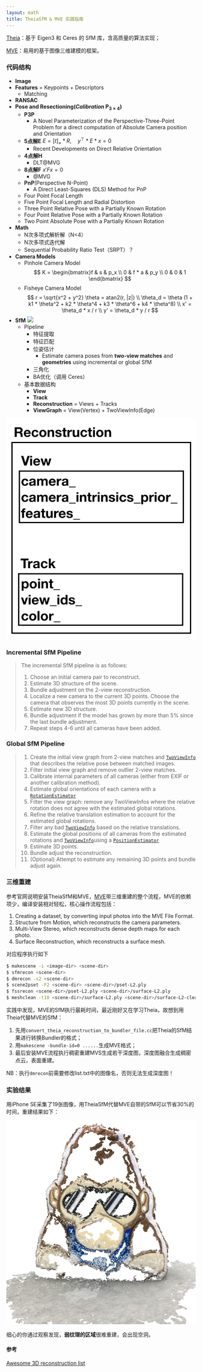 ```yaml
---
layout: math
title: TheiaSfM & MVE 实践指南
---
```


[Theia](http://theia-sfm.org)：基于 Eigen3 和 Ceres 的 SfM 库，含高质量的算法实现；

[MVE](https://github.com/simonfuhrmann/mve)：易用的基于图像三维建模的框架。

### 代码结构

- **Image**
- **Features** = Keypoints + Descriptors
  - Matching
- **RANSAC**
- **Pose and Resectioning(*Calibration* $\mathbf{P_{3\times 4}}$)**
  - **P3P**
    - A Novel Parameterization of the Perspective-Three-Point Problem for a direct computation of Absolute Camera position and Orientation
  - **5点解E** $E=[t]_{\times} * R,\quad y^\top * E * x = 0$
    - Recent Developments on Direct Relative Orientation
  - **4点解H**
    - DLT@MVG
  - **8点解F** $x' F x = 0$
    - @MVG
  - **PnP**(Perspective N-Point)
    - A Direct Least-Squares (DLS) Method for PnP
  - Four Point Focal Length
  - Five Point Focal Length and Radial Distortion
  - Three Point Relative Pose with a Partially Known Rotation
  - Four Point Relative Pose with a Partially Known Rotation
  - Two Point Absolute Pose with a Partially Known Rotation
- **Math**
  - N次多项式解析解（N<4）
  - N次多项式迭代解
  - Sequential Probability Ratio Test（SRPT）？
- **Camera Models**
  - Pinhole Camera Model
$$
K = \begin{bmatrix}f & s & p_x \\ 0 & f * a & p_y \\ 0 & 0 & 1 \end{bmatrix}
$$
  - Fisheye Camera Model
$$
r = \sqrt{x^2 + y^2} \theta = atan2(r, |z|) \\ \theta_d = \theta (1 + k1 * \theta^2 + k2 * \theta^4 + k3 * \theta^6 + k4 * \theta^8) \\ x' = \theta_d * x / r \\ y' = \theta_d * y / r
$$
- **SfM** ![](http://www.theia-sfm.org/_images/global_sfm.png)
  - Pipeline
    - 特征提取
    - 特征匹配
    - 位姿估计
      - Estimate camera poses from **two-view matches** and **geometries** using incremental or global SfM
    - 三角化
    - BA优化（调用 Ceres）
  - 基本数据结构
    - **View**
    - **Track**
    - **Reconstruction** = Views + Tracks
    - **ViewGraph** = View(Vertex) + TwoViewInfo(Edge)

![image-20190804152139289](/images/image-20190804152139289.jpg)

### Incremental SfM Pipeline

> The incremental SfM pipeline is as follows:
>
> 1. Choose an initial camera pair to reconstruct.
> 2. Estimate 3D structure of the scene.
> 3. Bundle adjustment on the 2-view reconstruction.
> 4. Localize a new camera to the current 3D points. Choose the camera that observes the most 3D points currently in the scene.
> 5. Estimate new 3D structure.
> 6. Bundle adjustment if the model has grown by more than 5% since the last bundle adjustment.
> 7. Repeat steps 4-6 until all cameras have been added.

### Global SfM Pipeline

> 1. Create the initial view graph from 2-view matches and [`TwoViewInfo`](http://www.theia-sfm.org/sfm.html#_CPPv211TwoViewInfo) that describes the relative pose between matched images.
> 2. Filter initial view graph and remove outlier 2-view matches.
> 3. Calibrate internal parameters of all cameras (either from EXIF or another calibration method).
> 4. Estimate global orientations of each camera with a [`RotationEstimator`](http://www.theia-sfm.org/sfm.html#_CPPv217RotationEstimator)
> 5. Filter the view graph: remove any TwoViewInfos where the relative rotation does not agree with the estimated global rotations.
> 6. Refine the relative translation estimation to account for the estimated global rotations.
> 7. Filter any bad [`TwoViewInfo`](http://www.theia-sfm.org/sfm.html#_CPPv211TwoViewInfo) based on the relative translations.
> 8. Estimate the global positions of all cameras from the estimated rotations and [`TwoViewInfo`](http://www.theia-sfm.org/sfm.html#_CPPv211TwoViewInfo)using a [`PositionEstimator`](http://www.theia-sfm.org/sfm.html#_CPPv217PositionEstimator)
> 9. Estimate 3D points.
> 10. Bundle adjust the reconstruction.
> 11. (Optional) Attempt to estimate any remaining 3D points and bundle adjust again.

### 三维重建

参考官网说明安装TheiaSfM和MVE，[MVE](https://github.com/simonfuhrmann/mve/wiki/MVE-Users-Guide)带三维重建的整个流程，MVE的依赖项少，编译安装相对轻松，核心操作流程包括：

1. Creating a dataset, by converting input photos into the MVE File Format.
2. Structure from Motion, which reconstructs the camera parameters.
3. Multi-View Stereo, which reconstructs dense depth maps for each photo.
4. Surface Reconstruction, which reconstructs a surface mesh.

对应程序执行如下

```bash
$ makescene -i <image-dir> <scene-dir>
$ sfmrecon <scene-dir>
$ dmrecon -s2 <scene-dir>
$ scene2pset -F2 <scene-dir> <scene-dir>/pset-L2.ply
$ fssrecon <scene-dir>/pset-L2.ply <scene-dir>/surface-L2.ply
$ meshclean -t10 <scene-dir>/surface-L2.ply <scene-dir>/surface-L2-clean.ply
```

实践中发现，MVE的SfM执行最耗时间，最近刚好又在学习Theia，故想到用Theia代替MVE的SfM：

1. 先用`convert_theia_reconstruction_to_bundler_file.cc`把Theia的SfM结果进行转换Bundler的格式；
2. 用`makescene -bundle-id=0 ......`生成MVE格式；
3. 最后安装MVE流程执行稠密重建MVS生成若干深度图，深度图融合生成稠密点云，表面重建。

NB：执行`dmrecon`前需要修改list.txt中的图像名，否则无法生成深度图！

### 实验结果

用iPhone SE采集了19张图像，用TheiaSfM代替MVE自带的SfM可以节省30%的时间，重建结果如下：

![snapshot00](/images/snapshot00-5223282.jpg)

细心的你通过观察发现，**弱纹理的区域**很难重建，会出现空洞。



#### 参考

[Awesome 3D reconstruction list](https://github.com/openMVG/awesome_3DReconstruction_list#papers-localization-in-sfm)

